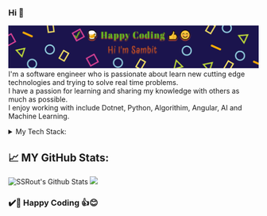 ### Hi 👋
<!--<img src="https://raw.githubusercontent.com/SSRout/SSRout/master/ssrout_bnr.png" alt="banner that says Sambit Rout - Software Engineer, Coder, Love To Solve Puzzles">-->
[![Header](https://raw.githubusercontent.com/SSRout/SSRout/master/ssr-cover.png "Header")](https://github.com/SSRout)
I'm a software engineer who is passionate about learn new cutting edge technologies and trying to solve real time problems.<br>
I have a passion for learning and sharing my knowledge with others as much as possible.<br> I enjoy working with include Dotnet, Python, Algorithim, Angular, AI and Machine Learning.

<details>
<summary> My Tech Stack: </summary>
    ✨   Dotnet
    <br>
    ✨   Cloud
  <br>
    ✨   Python
  <br>
    ✨   AI/ML
  <br>
    ✨   Js
  
</details>

## &#x1f4c8; MY GitHub Stats:

<img height="180em" src = "https://github-readme-stats.vercel.app/api?username=ssrout&show_icons=true&&count_private=true&theme=merk" alt="SSRout's Github Stats"></th>
<img height="180em" src = "https://github-readme-stats.vercel.app/api/top-langs/?username=ssrout&layout=compact&hide=css,html,jupyter%20notebook&theme=merko"></th>


### ✔️🍺 Happy Coding 👍😊
<!--



<p align = "center">
  <img src = "https://github-readme-stats.vercel.app/api?username=ssrout&show_icons=true&&count_private=true&theme=merko&line_height=27">
  <img src = "https://github-readme-stats.vercel.app/api/top-langs/?username=ssrout&layout=compact&hide=css,html,jupyter%20notebook&theme=merko">
</p>

**SSRout/SSRout** is a ✨ _special_ ✨ repository because its `README.md` (this file) appears on your GitHub profile.

### Hi 👋


## Find me around the web 🌎:
- Connect with me on <a href="https://in.linkedin.com/in/smruti-sambit-rout-8b7bba80/"> LinkedIn</a> 💼
- Tinkering with interactions on <a href="https://www.hackerrank.com/profile/STRout/"> Hackerrank</a> or <a href="https://www.hackerearth.com/@smrutisambit/"> Hackerearth</a> ✍🏾 🏓


Here are some ideas to get you started:

- 🔭 I’m currently working on ...
- 🌱 I’m currently learning ...
- 👯 I’m looking to collaborate on ...
- 🤔 I’m looking for help with ...
- 💬 Ask me about ...
- 📫 How to reach me: ...
- 😄 Pronouns: ...
- ⚡ Fun fact: ...
- 🤝 Open for collaborations...
-->
